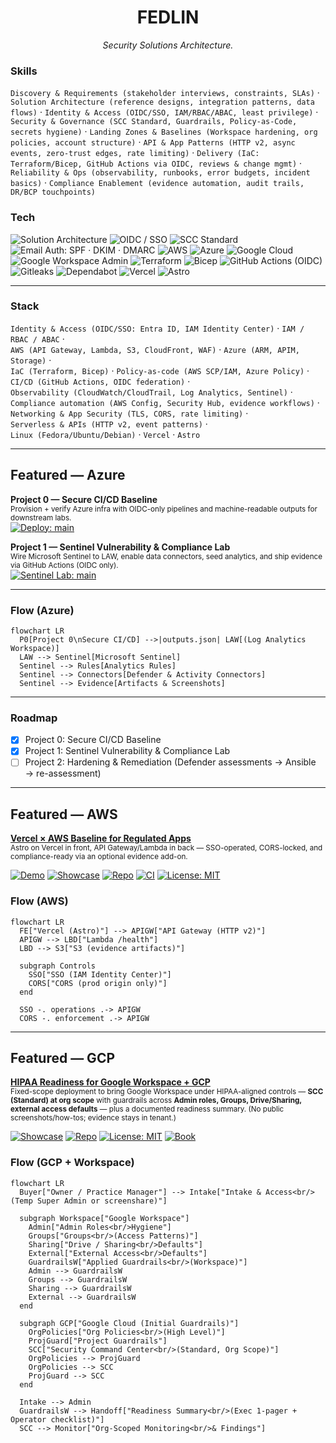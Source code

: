 <!-- Profile README for github.com/fedlinllc -->

<h1 align="center">FEDLIN</h1>
<p align="center"><em>Security Solutions Architecture.</em></p>

### Skills
`Discovery & Requirements (stakeholder interviews, constraints, SLAs)` ·
`Solution Architecture (reference designs, integration patterns, data flows)` ·
`Identity & Access (OIDC/SSO, IAM/RBAC/ABAC, least privilege)` ·
`Security & Governance (SCC Standard, Guardrails, Policy-as-Code, secrets hygiene)` ·
`Landing Zones & Baselines (Workspace hardening, org policies, account structure)` ·
`API & App Patterns (HTTP v2, async events, zero-trust edges, rate limiting)` ·
`Delivery (IaC: Terraform/Bicep, GitHub Actions via OIDC, reviews & change mgmt)` ·
`Reliability & Ops (observability, runbooks, error budgets, incident basics)` ·
`Compliance Enablement (evidence automation, audit trails, DR/BCP touchpoints)`


### Tech
![Solution Architecture](https://img.shields.io/badge/Role-Solution_Architecture-334155)
![OIDC / SSO](https://img.shields.io/badge/Auth-OIDC%20%2F%20SSO-0F766E)
![SCC Standard](https://img.shields.io/badge/Security-SCC%20(Standard)-334155)
![Email Auth: SPF · DKIM · DMARC](https://img.shields.io/badge/DNS-Email%20Auth%3A%20SPF%20%C2%B7%20DKIM%20%C2%B7%20DMARC-334155)
![AWS](https://img.shields.io/badge/Cloud-AWS-232F3E?logo=amazon-aws&logoColor=white)
![Azure](https://img.shields.io/badge/Cloud-Azure-0078D4?logo=microsoft-azure&logoColor=white)
![Google Cloud](https://img.shields.io/badge/Cloud-Google%20Cloud-4285F4?logo=googlecloud&logoColor=white)
![Google Workspace Admin](https://img.shields.io/badge/Google-Workspace%20Admin-4285F4?logo=google&logoColor=white)
![Terraform](https://img.shields.io/badge/IaC-Terraform-7B42BC?logo=terraform&logoColor=white)
![Bicep](https://img.shields.io/badge/IaC-Bicep-0A84FF)
![GitHub Actions (OIDC)](https://img.shields.io/badge/CI%2FCD-GitHub_Actions_(OIDC)-2088FF?logo=githubactions&logoColor=white)
![Gitleaks](https://img.shields.io/badge/SecOps-Gitleaks-334155)
![Dependabot](https://img.shields.io/badge/Supply_Chain-Dependabot-334155)
![Vercel](https://img.shields.io/badge/Web-Vercel-111827?logo=vercel&logoColor=white)
![Astro](https://img.shields.io/badge/Web-Astro-0F172A)


---

### Stack
`Identity & Access (OIDC/SSO: Entra ID, IAM Identity Center)` · `IAM / RBAC / ABAC` ·  
`AWS (API Gateway, Lambda, S3, CloudFront, WAF)` · `Azure (ARM, APIM, Storage)` ·  
`IaC (Terraform, Bicep)` · `Policy-as-code (AWS SCP/IAM, Azure Policy)` ·  
`CI/CD (GitHub Actions, OIDC federation)` ·  
`Observability (CloudWatch/CloudTrail, Log Analytics, Sentinel)` ·  
`Compliance automation (AWS Config, Security Hub, evidence workflows)` ·  
`Networking & App Security (TLS, CORS, rate limiting)` ·  
`Serverless & APIs (HTTP v2, event patterns)` ·  
`Linux (Fedora/Ubuntu/Debian)` · `Vercel` · `Astro`

---

## Featured — Azure

**Project 0 — Secure CI/CD Baseline**  
<sub>Provision + verify Azure infra with OIDC-only pipelines and machine-readable outputs for downstream labs.</sub>  
[![Deploy: main](https://github.com/fedlinllc/fedlin-azure-secure-cicd/actions/workflows/deploy-azure.yml/badge.svg?branch=main)](https://github.com/fedlinllc/fedlin-azure-secure-cicd/actions/workflows/deploy-azure.yml)

**Project 1 — Sentinel Vulnerability & Compliance Lab**  
<sub>Wire Microsoft Sentinel to LAW, enable data connectors, seed analytics, and ship evidence via GitHub Actions (OIDC only).</sub>  
[![Sentinel Lab: main](https://github.com/fedlinllc/fedlin-azure-cis-vulnerability-lab/actions/workflows/azure-sentinel-vulncomp-lab.yml/badge.svg?branch=main)](https://github.com/fedlinllc/fedlin-azure-cis-vulnerability-lab/actions/workflows/azure-sentinel-vulncomp-lab.yml)

---

### Flow (Azure)
```mermaid
flowchart LR
  P0[Project 0\nSecure CI/CD] -->|outputs.json| LAW[(Log Analytics Workspace)]
  LAW --> Sentinel[Microsoft Sentinel]
  Sentinel --> Rules[Analytics Rules]
  Sentinel --> Connectors[Defender & Activity Connectors]
  Sentinel --> Evidence[Artifacts & Screenshots]
```
---

### Roadmap
- [x] Project 0: Secure CI/CD Baseline  
- [x] Project 1: Sentinel Vulnerability & Compliance Lab  
- [ ] Project 2: Hardening & Remediation (Defender assessments → Ansible → re-assessment)

---

## Featured — AWS

<a href="https://github.com/fedlinllc/fedlin-vercel-aws-baseline"><b>Vercel × AWS Baseline for Regulated Apps</b></a>  
<sub>Astro on Vercel in front, API Gateway/Lambda in back — SSO-operated, CORS-locked, and compliance-ready via an optional evidence add-on.</sub>

[![Demo](https://img.shields.io/badge/demo-live-0F766E)](https://fedlin-vercel-aws-baseline.vercel.app)
[![Showcase](https://img.shields.io/badge/release-v0.1.0-334155)](https://github.com/fedlinllc/fedlin-vercel-aws-baseline/releases/tag/v0.1.0-showcase)
[![Repo](https://img.shields.io/badge/repo-open-111827)](https://github.com/fedlinllc/fedlin-vercel-aws-baseline)
[![CI](https://github.com/fedlinllc/fedlin-vercel-aws-baseline/actions/workflows/ci.yml/badge.svg)](https://github.com/fedlinllc/fedlin-vercel-aws-baseline/actions/workflows/ci.yml)
[![License: MIT](https://img.shields.io/badge/License-MIT-yellow.svg)](https://github.com/fedlinllc/fedlin-vercel-aws-baseline/blob/main/LICENSE)

### Flow (AWS)
```mermaid
flowchart LR
  FE["Vercel (Astro)"] --> APIGW["API Gateway (HTTP v2)"]
  APIGW --> LBD["Lambda /health"]
  LBD --> S3["S3 (evidence artifacts)"]

  subgraph Controls
    SSO["SSO (IAM Identity Center)"]
    CORS["CORS (prod origin only)"]
  end

  SSO -. operations .-> APIGW
  CORS -. enforcement .-> APIGW
```
---

## Featured — GCP

<a href="https://github.com/fedlinllc/fedlin-gws-hipaa-baseline"><b>HIPAA Readiness for Google Workspace + GCP </b></a>  
<sub>Fixed-scope deployment to bring Google Workspace under HIPAA-aligned controls — <b>SCC (Standard) at org scope</b> with guardrails across <b>Admin roles, Groups, Drive/Sharing, external access defaults</b> — plus a documented readiness summary. (No public screenshots/how-tos; evidence stays in tenant.)</sub>

[![Showcase](https://img.shields.io/badge/release-v0.1.0-334155)](https://github.com/fedlinllc/fedlin-gcp-hipaa-showcase/releases/tag/v0.1.0)
[![Repo](https://img.shields.io/badge/repo-open-111827)](https://github.com/fedlinllc/fedlin-gcp-hipaa-showcase)
[![License: MIT](https://img.shields.io/badge/License-MIT-lightgrey)](https://github.com/fedlinllc/fedlin-gws-hipaa-baseline/blob/main/LICENSE)
[![Book](https://img.shields.io/badge/book-call-0F766E)](https://www.fedlin.com/bookings)
<!-- If/when you add a CI workflow in the showcase repo, you can also show it:
[![CI](https://github.com/fedlinllc/fedlin-gcp-hipaa-showcase/actions/workflows/ci.yml/badge.svg)](https://github.com/fedlinllc/fedlin-gcp-hipaa-showcase/actions/workflows/ci.yml)
-->

### Flow (GCP + Workspace)
```mermaid
flowchart LR
  Buyer["Owner / Practice Manager"] --> Intake["Intake & Access<br/>(Temp Super Admin or screenshare)"]

  subgraph Workspace["Google Workspace"]
    Admin["Admin Roles<br/>Hygiene"]
    Groups["Groups<br/>(Access Patterns)"]
    Sharing["Drive / Sharing<br/>Defaults"]
    External["External Access<br/>Defaults"]
    GuardrailsW["Applied Guardrails<br/>(Workspace)"]
    Admin --> GuardrailsW
    Groups --> GuardrailsW
    Sharing --> GuardrailsW
    External --> GuardrailsW
  end

  subgraph GCP["Google Cloud (Initial Guardrails)"]
    OrgPolicies["Org Policies<br/>(High Level)"]
    ProjGuard["Project Guardrails"]
    SCC["Security Command Center<br/>(Standard, Org Scope)"]
    OrgPolicies --> ProjGuard
    OrgPolicies --> SCC
    ProjGuard --> SCC
  end

  Intake --> Admin
  GuardrailsW --> Handoff["Readiness Summary<br/>(Exec 1-pager + Operator checklist)"]
  SCC --> Monitor["Org-Scoped Monitoring<br/>& Findings"]
```
